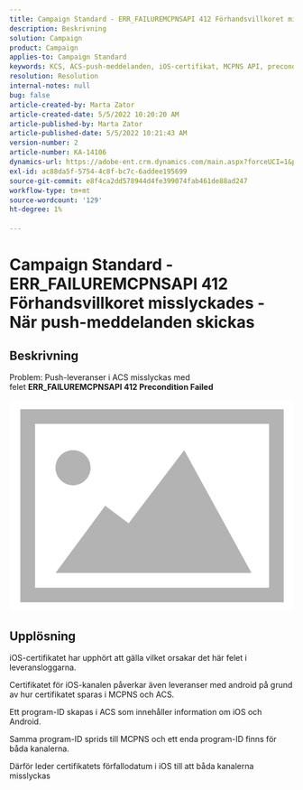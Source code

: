 ```yaml
---
title: Campaign Standard - ERR_FAILUREMCPNSAPI 412 Förhandsvillkoret misslyckades - När push-meddelanden skickas
description: Beskrivning
solution: Campaign
product: Campaign
applies-to: Campaign Standard
keywords: KCS, ACS-push-meddelanden, iOS-certifikat, MCPNS API, precondition misslyckades
resolution: Resolution
internal-notes: null
bug: false
article-created-by: Marta Zator
article-created-date: 5/5/2022 10:20:20 AM
article-published-by: Marta Zator
article-published-date: 5/5/2022 10:21:43 AM
version-number: 2
article-number: KA-14106
dynamics-url: https://adobe-ent.crm.dynamics.com/main.aspx?forceUCI=1&pagetype=entityrecord&etn=knowledgearticle&id=1f2a0af4-5ccc-ec11-a7b5-6045bd00dbbc
exl-id: ac88da5f-5754-4c8f-bc7c-6addee195699
source-git-commit: e8f4ca2dd578944d4fe399074fab461de88ad247
workflow-type: tm+mt
source-wordcount: '129'
ht-degree: 1%

---
```


# Campaign Standard - ERR_FAILUREMCPNSAPI 412 Förhandsvillkoret misslyckades - När push-meddelanden skickas

## Beskrivning


Problem: Push-leveranser i ACS misslyckas med felet <b>ERR_FAILUREMCPNSAPI 412 Precondition Failed </b>

![](assets/___2d51c51d-5dcc-ec11-a7b5-6045bd00dbbc___.png)




## Upplösning


iOS-certifikatet har upphört att gälla vilket orsakar det här felet i leveransloggarna.

Certifikatet för iOS-kanalen påverkar även leveranser med android på grund av hur certifikatet sparas i MCPNS och ACS.

Ett program-ID skapas i ACS som innehåller information om iOS och Android.

Samma program-ID sprids till MCPNS och ett enda program-ID finns för båda kanalerna.

Därför leder certifikatets förfallodatum i iOS till att båda kanalerna misslyckas
